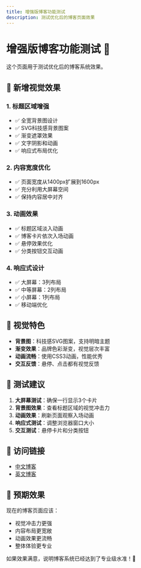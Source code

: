 ```yaml
---
title: 增强版博客功能测试
description: 测试优化后的博客页面效果
---
```


# 增强版博客功能测试 🚀

这个页面用于测试优化后的博客系统效果。

## 🎨 新增视觉效果

### 1. **标题区域增强**
- ✅ 全宽背景图设计
- ✅ SVG科技感背景图案
- ✅ 渐变遮罩效果
- ✅ 文字阴影和动画
- ✅ 响应式布局优化

### 2. **内容宽度优化**
- ✅ 页面宽度从1400px扩展到1600px
- ✅ 充分利用大屏幕空间
- ✅ 保持内容居中对齐

### 3. **动画效果**
- ✅ 标题区域淡入动画
- ✅ 博客卡片依次入场动画
- ✅ 悬停效果优化
- ✅ 分类按钮交互动画

### 4. **响应式设计**
- ✅ 大屏幕：3列布局
- ✅ 中等屏幕：2列布局
- ✅ 小屏幕：1列布局
- ✅ 移动端优化

## 🌟 视觉特色

- **背景图**：科技感SVG图案，支持明暗主题
- **渐变效果**：品牌色彩渐变，视觉层次丰富
- **动画流畅**：使用CSS3动画，性能优秀
- **交互反馈**：悬停、点击都有视觉反馈

## 📱 测试建议

1. **大屏幕测试**：确保一行显示3个卡片
2. **背景图效果**：查看标题区域的视觉冲击力
3. **动画效果**：刷新页面观察入场动画
4. **响应式测试**：调整浏览器窗口大小
5. **交互测试**：悬停卡片和分类按钮

## 🔗 访问链接

- [中文博客](/zh/blog/)
- [英文博客](/en/blog/)

## 🎯 预期效果

现在的博客页面应该：
- 视觉冲击力更强
- 内容布局更宽敞
- 动画效果更流畅
- 整体体验更专业

如果效果满意，说明博客系统已经达到了专业级水准！🎉 